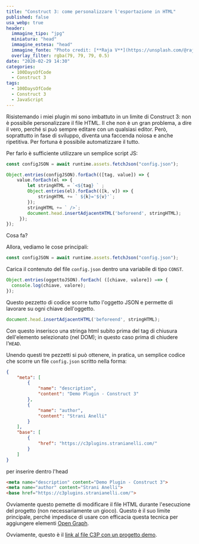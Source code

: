 ```yaml
---
title: "Construct 3: come personalizzare l'esportazione in HTML"
published: false
usa_webp: true
header:
  immagine_tipo: "jpg"
  miniatura: "head"
  immagine_estesa: "head"
  immagine_fonte: "Photo credit: [**Raja V**](https://unsplash.com/@rajavijayaraman)"
  overlay_filter: rgba(79, 79, 79, 0.5)
date: "2020-02-29 14:30"
categories:
  - 100DaysOfCode
  - Construct 3
tags:
  - 100DaysOfCode
  - Construct 3
  - JavaScript
---
```


Risistemando i miei plugin mi sono imbattuto in un limite di Construct 3: non è possibile personalizzare il file HTML. Il che non è un gran problema, a dire il vero, perché si può sempre editare con un qualsiasi editor. Però, soprattutto in fase di sviluppo, diventa una faccenda noiosa e anche ripetitiva. Per fortuna è possibile automatizzare il tutto.

Per farlo è sufficiente utilizzare un semplice script JS:

~~~js
const configJSON = await runtime.assets.fetchJson("config.json");

Object.entries(configJSON).forEach(([tag, value]) => {
	value.forEach(el => {
    	let stringHTML = `<${tag} ` ;
        Object.entries(el).forEach(([k, v]) => {
			stringHTML += ` ${k}='${v}'`;
        });
        stringHTML += ` />`;
        document.head.insertAdjacentHTML('beforeend', stringHTML);
     });
});
~~~

Cosa fa?

Allora, vediamo le cose principali:

~~~js
const configJSON = await runtime.assets.fetchJson("config.json");
~~~

Carica il contenuto del file `config.json` dentro una variabile di tipo `CONST`.

~~~js
Object.entries(oggettoJSON).forEach( ([chiave, valore]) ==> {
  console.log(chiave, valore);
});
~~~

Questo pezzetto di codice scorre tutto l'oggetto JSON e permette di lavorare su ogni chiave dell'oggetto.

~~~js
document.head.insertAdjacentHTML('beforeend', stringHTML);
~~~

Con questo inserisco una stringa html subito prima del tag di chiusura dell'elemento selezionato (nel DOM); in questo caso prima di chiudere l'`HEAD`.

Unendo questi tre pezzetti si può ottenere, in pratica, un semplice codice che scorre un file `config.json` scritto nella forma:

~~~JSON
{
	"meta": [
		{
			"name": "description",
			"content": "Demo Plugin - Construct 3"
		},
		{
			"name": "author",
			"content": "Strani Anelli"
		}
	],
	"base": [
		{
			"href": "https://c3plugins.stranianelli.com/"
		}
	]
}
~~~

per inserire dentro l'head

~~~html
<meta name="description" content="Demo Plugin - Construct 3">
<meta name="author" content="Strani Anelli">
<base href="https://c3plugins.stranianelli.com/">
~~~

Ovviamente questo pemette di modificare il file HTML durante l'esecuzione del progetto (non necessariamente un gioco). Questo è il suo limite principale, perché impedisce di usare con efficacia questa tecnica per aggiungere elementi [Open Graph](https://ogp.me/).

Ovviamente, questo è il [link al file C3P con un progetto demo](https://raw.githubusercontent.com/el3um4s/strani-anelli-blog/master/_posts/2020/2020-02-29-construct-3-come-personalizzare-l-esportazione-in-html/custom-head-web.c3p).
